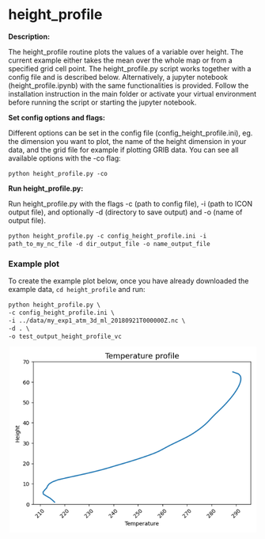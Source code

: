 # height_profile 

**Description:**

The height_profile routine plots the values of a variable over height. The current example either takes the mean over the whole map or from a specified grid cell point. The height_profile.py script works together with a config file and is described below. Alternatively, a jupyter notebook (height_profile.ipynb) with the same functionalities is provided. Follow the installation instruction in the main folder or activate your virtual environment before running the script or starting the jupyter notebook.

**Set config options and flags:**

Different options can be set in the config file (config_height_profile.ini), eg. the dimension you want to plot, the name of the height dimension in your data, and the grid file for example if plotting GRIB data. You can see all available options with the -co flag:

    python height_profile.py -co

**Run height_profile.py:**

Run height_profile.py with the flags -c (path to config file), -i (path to ICON output file),
and optionally -d (directory to save output) and -o (name of output file).

    python height_profile.py -c config_height_profile.ini -i path_to_my_nc_file -d dir_output_file -o name_output_file
    
    
### Example plot 

To create the example plot below, once you have already downloaded the example data, `cd height_profile` and run:

    python height_profile.py \
    -c config_height_profile.ini \
    -i ../data/my_exp1_atm_3d_ml_20180921T000000Z.nc \
    -d . \
    -o test_output_height_profile_vc
    
<p align="center">
<img src=height_profile_example.png width="500"/>
</p>
